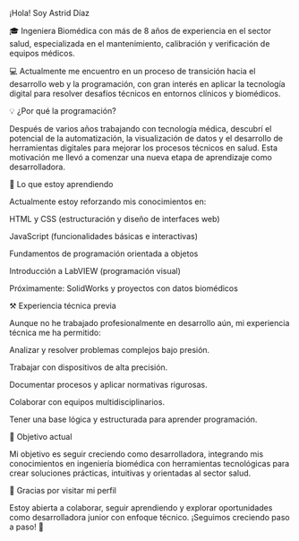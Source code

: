 ¡Hola! Soy Astrid Díaz

🎓 Ingeniera Biomédica con más de 8 años de experiencia en el sector salud, especializada en el mantenimiento, calibración y verificación de equipos médicos.

💻 Actualmente me encuentro en un proceso de transición hacia el desarrollo web y la programación, con gran interés en aplicar la tecnología digital para resolver desafíos técnicos en entornos clínicos y biomédicos.

💡 ¿Por qué la programación?

Después de varios años trabajando con tecnología médica, descubrí el potencial de la automatización, la visualización de datos y el desarrollo de herramientas digitales para mejorar los procesos técnicos en salud. Esta motivación me llevó a comenzar una nueva etapa de aprendizaje como desarrolladora.

🧠 Lo que estoy aprendiendo

Actualmente estoy reforzando mis conocimientos en:

HTML y CSS (estructuración y diseño de interfaces web)

JavaScript (funcionalidades básicas e interactivas)

Fundamentos de programación orientada a objetos

Introducción a LabVIEW (programación visual)

Próximamente: SolidWorks y proyectos con datos biomédicos

⚒️ Experiencia técnica previa

Aunque no he trabajado profesionalmente en desarrollo aún, mi experiencia técnica me ha permitido:

Analizar y resolver problemas complejos bajo presión.

Trabajar con dispositivos de alta precisión.

Documentar procesos y aplicar normativas rigurosas.

Colaborar con equipos multidisciplinarios.

Tener una base lógica y estructurada para aprender programación.

🚀 Objetivo actual

Mi objetivo es seguir creciendo como desarrolladora, integrando mis conocimientos en ingeniería biomédica con herramientas tecnológicas para crear soluciones prácticas, intuitivas y orientadas al sector salud.

🙌 Gracias por visitar mi perfil

Estoy abierta a colaborar, seguir aprendiendo y explorar oportunidades como desarrolladora junior con enfoque técnico.
¡Seguimos creciendo paso a paso! 💪
